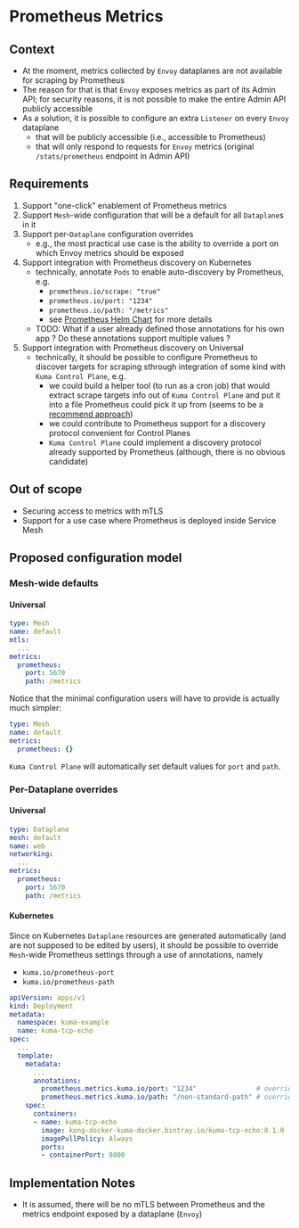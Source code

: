 # Prometheus Metrics

## Context

* At the moment, metrics collected by `Envoy` dataplanes are not available for scraping by Prometheus
* The reason for that is that `Envoy` exposes metrics as part of its Admin API; for security reasons, it is not possible to make the entire Admin API publicly accessible
* As a solution, it is possible to configure an extra `Listener` on every `Envoy` dataplane
  * that will be publicly accessible (i.e., accessible to Prometheus)
  * that will only respond to requests for `Envoy` metrics (original `/stats/prometheus` endpoint in Admin API)

## Requirements

1. Support "one-click" enablement of Prometheus metrics
2. Support `Mesh`-wide configuration that will be a default for all `Dataplane`s in it
3. Support per-`Dataplane` configuration overrides
   * e.g., the most practical use case is the ability to override a port on which Envoy metrics should be exposed
4. Support integration with Prometheus discovery on Kubernetes
   * technically, annotate `Pods` to enable auto-discovery by Prometheus, e.g.
     * `prometheus.io/scrape: "true"` 
     * `prometheus.io/port: "1234"` 
     * `prometheus.io/path: "/metrics"` 
     * see [Prometheus Helm Chart](https://github.com/helm/charts/blob/2f46f4fa4f7a995381f5add685bb762265b9ff15/stable/prometheus/values.yaml) for more details
   * TODO: What if a user already defined those annotations for his own app ?
     Do these annotations support multiple values ?
5. Support integration with Prometheus discovery on Universal
   * technically, it should be possible to configure Prometheus to discover targets for scraping sthrough integration of some kind with `Kuma Control Plane`, e.g.
     * we could build a helper tool (to run as a cron job) that would extract scrape targets info out of `Kuma Control Plane` and put it into a file Prometheus could pick it up from (seems to be a [recommend approach](https://prometheus.io/docs/prometheus/latest/configuration/configuration/#file_sd_config))
     * we could contribute to Prometheus support for a discovery protocol convenient for Control Planes
     * `Kuma Control Plane` could implement a discovery protocol already supported by Prometheus (although, there is no obvious candidate)

## Out of scope

* Securing access to metrics with mTLS
* Support for a use case where Prometheus is deployed inside Service Mesh

## Proposed configuration model

### Mesh-wide defaults

#### Universal

```yaml
type: Mesh
name: default
mtls:
  ...
metrics:
  prometheus:
    port: 5670
    path: /metrics
```

Notice that the minimal configuration users will have to provide is actually much simpler:

```yaml
type: Mesh
name: default
metrics:
  prometheus: {}
```

`Kuma Control Plane` will automatically set default values for `port` and `path`.

### Per-Dataplane overrides

#### Universal

```yaml
type: Dataplane
mesh: default
name: web
networking:
  ...
metrics:
  prometheus:
    port: 5670
    path: /metrics
```

#### Kubernetes

Since on Kubernetes `Dataplane` resources are generated automatically (and are not supposed to be edited by users), it should be possible to override `Mesh`-wide Prometheus settings through a use of annotations, namely

* `kuma.io/prometheus-port`
* `kuma.io/prometheus-path`

```yaml
apiVersion: apps/v1
kind: Deployment
metadata:
  namespace: kuma-example
  name: kuma-tcp-echo
spec:
  ...
  template:
    metadata:
      ...
      annotations:
        prometheus.metrics.kuma.io/port: "1234"               # override Mesh-wide default 'port'
        prometheus.metrics.kuma.io/path: "/non-standard-path" # override Mesh-wide default 'path'
    spec:
      containers:
      - name: kuma-tcp-echo
        image: kong-docker-kuma-docker.bintray.io/kuma-tcp-echo:0.1.0
        imagePullPolicy: Always
        ports:
        - containerPort: 8000
```

## Implementation Notes

* It is assumed, there will be no mTLS between Prometheus and the metrics endpoint exposed by a dataplane (`Envoy`)
